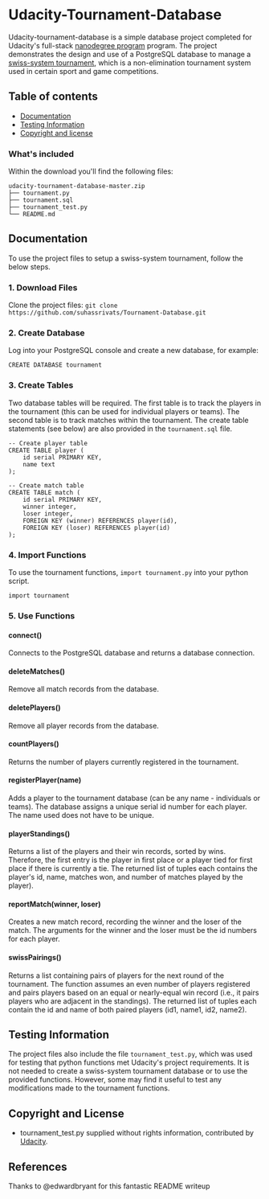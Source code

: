 # Udacity-Tournament-Database

Udacity-tournament-database is a simple database project completed for Udacity's full-stack [nanodegree program](https://www.udacity.com/nanodegree) program. The project demonstrates the design and use of a PostgreSQL database to manage a [swiss-system tournament](http://en.wikipedia.org/wiki/Swiss-system_tournament), which is a non-elimination tournament system used in certain sport and game competitions.   

## Table of contents

- [Documentation](#documentation)
- [Testing Information](#testing-information)
- [Copyright and license](#copyright-and-license)

### What's included

Within the download you'll find the following files:

```
udacity-tournament-database-master.zip
├── tournament.py
├── tournament.sql
├── tournament_test.py
└── README.md
```

## Documentation

To use the project files to setup a swiss-system tournament, follow the below steps. 

### 1. Download Files

Clone the project files: `git clone https://github.com/suhassrivats/Tournament-Database.git`

### 2. Create Database

Log into your PostgreSQL console and create a new database, for example:


```
CREATE DATABASE tournament 

```

### 3. Create Tables 

Two database tables will be required. The first table is to track the players in the tournament (this can be used for individual players or teams). The second table is to track matches within the tournament. The create table statements (see below) are also provided in the `tournament.sql` file.

```
-- Create player table
CREATE TABLE player (
    id serial PRIMARY KEY,
    name text
);

-- Create match table
CREATE TABLE match (
    id serial PRIMARY KEY,
    winner integer,
    loser integer,
    FOREIGN KEY (winner) REFERENCES player(id),
    FOREIGN KEY (loser) REFERENCES player(id)
);
```

### 4. Import Functions

To use the tournament functions, `import tournament.py` into your python script.

```
import tournament

```

### 5. Use Functions 

#### connect()
Connects to the PostgreSQL database and returns a database connection.

#### deleteMatches()
Remove all match records from the database.

#### deletePlayers()
Remove all player records from the database.

#### countPlayers()
Returns the number of players currently registered in the tournament.

#### registerPlayer(name)
Adds a player to the tournament database (can be any name - individuals or teams). The database assigns a unique serial id number for each player. The name used does not have to be unique.

#### playerStandings()
Returns a list of the players and their win records, sorted by wins. Therefore, the first entry is the player in first place or a player tied for first place if there is currently a tie. The returned list of tuples each contains the player's id, name, matches won, and number of matches played by the player).

#### reportMatch(winner, loser)
Creates a new match record, recording the winner and the loser of the match. The arguments for the winner and the loser must be the id numbers for each player.  

#### swissPairings()
Returns a list containing pairs of players for the next round of the tournament. The function assumes an even number of players registered and pairs players based on an equal or nearly-equal win record (i.e., it pairs players who are adjacent in the standings). The returned list of tuples each contain the id and name of both paired players (id1, name1, id2, name2).

## Testing Information

The project files also include the file `tournament_test.py`, which was used for testing that python functions met Udacity's project requirements. It is not needed to create a swiss-system tournament database or to use the provided functions. However, some may find it useful to test any modifications made to the tournament functions. 

## Copyright and License

- tournament_test.py supplied without rights information, contributed by [Udacity](http://www.udacity.com).

## References

Thanks to @edwardbryant for this fantastic README writeup
